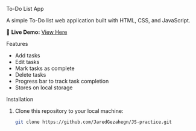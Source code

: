 To-Do List App

A simple To-Do list web application built with HTML, CSS, and JavaScript.

🔗 **Live Demo:** [View Here]([https://jaredgezahegn.github.io/JS-practice-To-Do-List/])

  Features
- Add tasks
- Edit tasks
- Mark tasks as complete
- Delete tasks
- Progress bar to track task completion
- Stores on local storage

Installation

1. Clone this repository to your local machine:
   ```bash
   git clone https://github.com/JaredGezahegn/JS-practice.git
